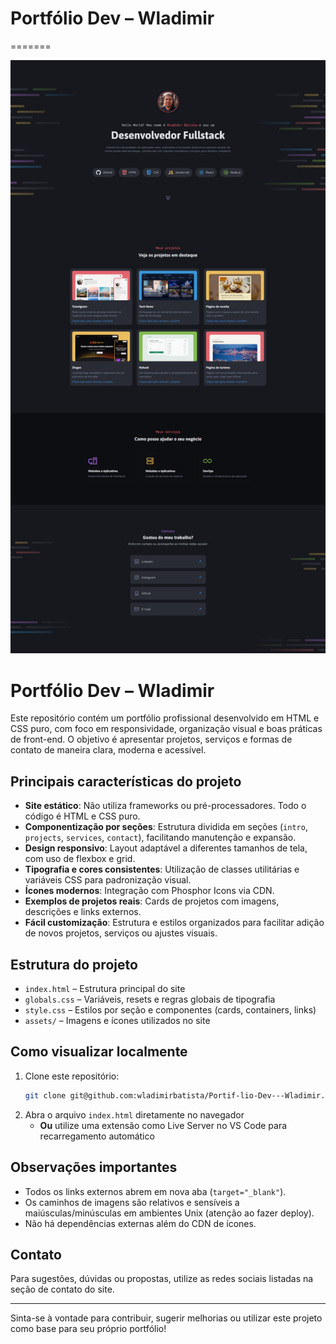 # Portfólio Dev – Wladimir
=======
<p align="center">
  <img alt="Logo - Rocketseat" src=".github/project_img.png" width="1000px" />
</p>

# Portfólio Dev – Wladimir

Este repositório contém um portfólio profissional desenvolvido em HTML e CSS puro, com foco em responsividade, organização visual e boas práticas de front-end. O objetivo é apresentar projetos, serviços e formas de contato de maneira clara, moderna e acessível.

## Principais características do projeto

- **Site estático**: Não utiliza frameworks ou pré-processadores. Todo o código é HTML e CSS puro.
- **Componentização por seções**: Estrutura dividida em seções (`intro`, `projects`, `services`, `contact`), facilitando manutenção e expansão.
- **Design responsivo**: Layout adaptável a diferentes tamanhos de tela, com uso de flexbox e grid.
- **Tipografia e cores consistentes**: Utilização de classes utilitárias e variáveis CSS para padronização visual.
- **Ícones modernos**: Integração com Phosphor Icons via CDN.
- **Exemplos de projetos reais**: Cards de projetos com imagens, descrições e links externos.
- **Fácil customização**: Estrutura e estilos organizados para facilitar adição de novos projetos, serviços ou ajustes visuais.

## Estrutura do projeto

- `index.html` – Estrutura principal do site
- `globals.css` – Variáveis, resets e regras globais de tipografia
- `style.css` – Estilos por seção e componentes (cards, containers, links)
- `assets/` – Imagens e ícones utilizados no site

## Como visualizar localmente

1. Clone este repositório:
   ```bash
   git clone git@github.com:wladimirbatista/Portif-lio-Dev---Wladimir.git
   ```
2. Abra o arquivo `index.html` diretamente no navegador
   - **Ou** utilize uma extensão como Live Server no VS Code para recarregamento automático

## Observações importantes

- Todos os links externos abrem em nova aba (`target="_blank"`).
- Os caminhos de imagens são relativos e sensíveis a maiúsculas/minúsculas em ambientes Unix (atenção ao fazer deploy).
- Não há dependências externas além do CDN de ícones.

## Contato

Para sugestões, dúvidas ou propostas, utilize as redes sociais listadas na seção de contato do site.

---

Sinta-se à vontade para contribuir, sugerir melhorias ou utilizar este projeto como base para seu próprio portfólio!
